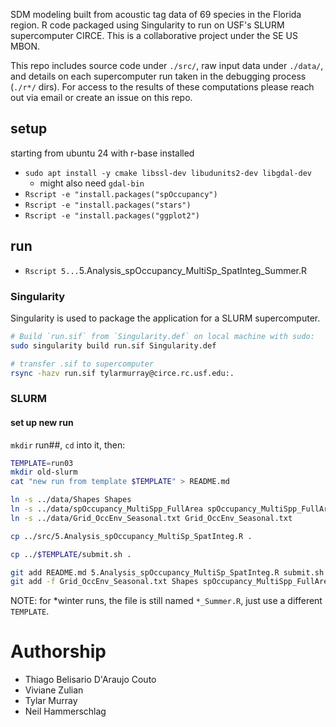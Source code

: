 SDM modeling built from acoustic tag data of 69 species in the Florida region.
R code packaged using Singularity to run on USF's SLURM supercomputer CIRCE.
This is a collaborative project under the SE US MBON. 

This repo includes source code under `./src/`, raw input data under `./data/`, and details on each supercomputer run taken in the debugging process (`./r*/` dirs).
For access to the results of these computations please reach out via email or create an issue on this repo.

## setup
starting from ubuntu 24 with r-base installed
* `sudo apt install -y cmake libssl-dev libudunits2-dev libgdal-dev`
   * might also need `gdal-bin`
* `Rscript -e "install.packages("spOccupancy")`
* `Rscript -e "install.packages("stars")`
* `Rscript -e "install.packages("ggplot2")`

## run
* `Rscript 5...`5.Analysis_spOccupancy_MultiSp_SpatInteg_Summer.R

### Singularity
Singularity is used to package the application for a SLURM supercomputer.

```bash
# Build `run.sif` from `Singularity.def` on local machine with sudo:
sudo singularity build run.sif Singularity.def

# transfer .sif to supercomputer
rsync -hazv run.sif tylarmurray@circe.rc.usf.edu:.


```

### SLURM

#### set up new run
`mkdir` run##, `cd` into it, then:

```bash
TEMPLATE=run03
mkdir old-slurm
cat "new run from template $TEMPLATE" > README.md

ln -s ../data/Shapes Shapes
ln -s ../data/spOccupancy_MultiSpp_FullArea spOccupancy_MultiSpp_FullArea
ln -s ../data/Grid_OccEnv_Seasonal.txt Grid_OccEnv_Seasonal.txt

cp ../src/5.Analysis_spOccupancy_MultiSp_SpatInteg.R .

cp ../$TEMPLATE/submit.sh .

git add README.md 5.Analysis_spOccupancy_MultiSp_SpatInteg.R submit.sh
git add -f Grid_OccEnv_Seasonal.txt Shapes spOccupancy_MultiSpp_FullArea
```

NOTE: for *winter runs, the file is still named `*_Summer.R`, just use a different `TEMPLATE`.

# Authorship
* Thiago Belisario D'Araujo Couto
* Viviane Zulian
* Tylar Murray
* Neil Hammerschlag
